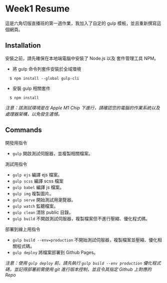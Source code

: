 # Week1 Resume
這是六角切版直播班的第一週作業，我加入了自定的 gulp 模板，並且重新撰寫這個網頁。


## Installation
安裝之前，請先確保在本地端電腦中安裝了 Node.js 以及 套件管理工具 NPM。

- 將 gulp 命令列套件安裝於全域環境

```shell
  $ npm install --global gulp-cli
```

- 安裝 gulp 相關套件

```shell
  $ npm install
```
*注意：該測試環境是在 Apple M1 Chip 下進行，請確認您的電腦的作業系統以及處理器架構，以免發生遺憾。*

## Commands

開發用指令
- `gulp`
    開啟測試伺服器，並複製相關檔案。

測試用指令
- `gulp ejs`
    編譯 ejs 檔案。
- `gulp scss`
    編譯 scss 檔案
- `gulp babel`
    編譯 js 檔案。
- `gulp img`
    複製圖片。
- `gulp serve`
    開始測試用瀏覽器。
- `gulp watch`
    監聽檔案。
- `gulp clean`
    清除 public 目錄。
- `gulp build`
    不開啟測試伺服器，複製檔案但不進行壓縮、優化程式碼。

部署到線上用指令
- `gulp build --env=production`
    不開始測試伺服器，複製檔案並壓縮、優化相關程式碼。
- `gulp deploy`
    將檔案部署到 Github Pages。

*注意：使用 `gulp deploy` 前，請先執行 `gulp build --env production` 優化程式碼，並記得部署前需使用 git 進行版本控制，並且令其指定 Github 上對應的 Repo*